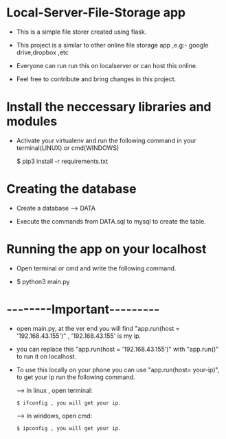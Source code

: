 # Local-Server-File-Storage app

 - This is a simple file storer created using flask. 
 
 - This project is a similar to other online file storage app ,e.g:- google drive,dropbox ,etc
 
 - Everyone can run run this on localserver or  can host this online.
 
 - Feel free to contribute and bring changes in this project.   


# Install the neccessary libraries and modules
 - Activate your virtualenv and run the following command in your terminal(LINUX) or cmd(WINDOWS)
 
   $ pip3 install -r requirements.txt


# Creating the database

 - Create a database --> DATA
 
 - Execute the commands from DATA.sql to mysql to create the table.
 
# Running the app on your localhost

 - Open terminal or cmd and write the following command.
 
 - $ python3 main.py
 
# --------Important---------

- open main.py, at the ver end you will find "app.run(host = '192.168.43.155')" , '192.168.43.155' is my ip.

- you can replace this "app.run(host = '192.168.43.155')" with "app.run()" to run it on localhost.

- To use this locally on your phone you can use "app.run(host= your-ip)", to get your ip run the following command.

  --> In linux , open terminal:
  
      $ ifconfig , you will get your ip.
  
  --> In windows, open cmd:
      
      $ ipconfig , you will get your ip.
  
